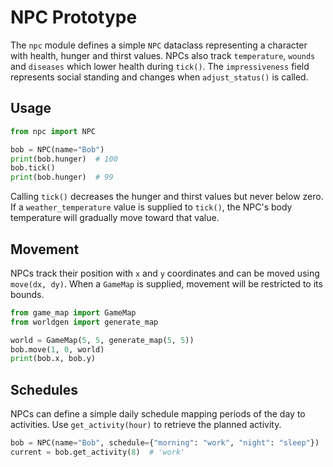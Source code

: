 # NPC Prototype

The `npc` module defines a simple `NPC` dataclass representing a character with
health, hunger and thirst values. NPCs also track `temperature`, `wounds` and
`diseases` which lower health during `tick()`. The `impressiveness` field
represents social standing and changes when `adjust_status()` is called.

## Usage

```python
from npc import NPC

bob = NPC(name="Bob")
print(bob.hunger)  # 100
bob.tick()
print(bob.hunger)  # 99
```

Calling `tick()` decreases the hunger and thirst values but never below zero.
If a `weather_temperature` value is supplied to `tick()`, the NPC's body
temperature will gradually move toward that value.

## Movement

NPCs track their position with `x` and `y` coordinates and can be moved using
`move(dx, dy)`. When a `GameMap` is supplied, movement will be restricted to its
bounds.

```python
from game_map import GameMap
from worldgen import generate_map

world = GameMap(5, 5, generate_map(5, 5))
bob.move(1, 0, world)
print(bob.x, bob.y)
```

## Schedules

NPCs can define a simple daily schedule mapping periods of the day to
activities. Use `get_activity(hour)` to retrieve the planned activity.

```python
bob = NPC(name="Bob", schedule={"morning": "work", "night": "sleep"})
current = bob.get_activity(8)  # 'work'
```
